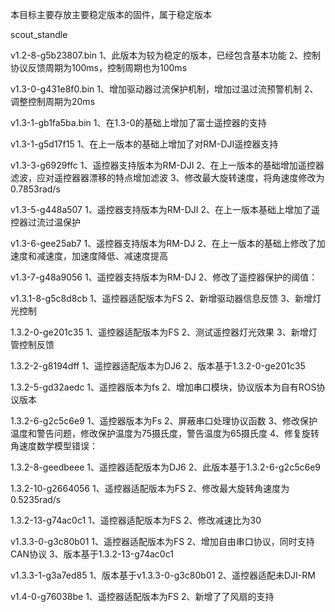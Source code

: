 本目标主要存放主要稳定版本的固件，属于稳定版本

scout_standle

v1.2-8-g5b23807.bin
1、此版本为较为稳定的版本，已经包含基本功能
2、控制协议反馈周期为100ms，控制周期也为100ms

v1.3-0-g431e8f0.bin
1、增加驱动器过流保护机制，增加过温过流预警机制
2、调整控制周期为20ms

v1.3-1-gb1fa5ba.bin
1、在1.3-0的基础上增加了富士遥控器的支持

v1.3-1-g5d17f15
1、在上一版本的基础上增加了对RM-DJI遥控器支持

v1.3-3-g6929ffc
1、遥控器支持版本为RM-DJI
2、在上一版本的基础增加遥控器滤波，应对遥控器器漂移的特点增加滤波
3、修改最大旋转速度，将角速度修改为0.7853rad/s

v1.3-5-g448a507 
1、遥控器支持版本为RM-DJI
2、在上一版本基础上增加了遥控器过流过温保护

v1.3-6-gee25ab7 
1、遥控器支持版本为RM-DJ
2、在上一版本的基础上修改了加速度和减速度，加速度降低、减速度提高

v1.3-7-g48a9056 
1、遥控器支持版本为RM-DJ
2、修改了遥控器保护的阈值：

v1.3.1-8-g5c8d8cb 
1、遥控器适配版本为FS
2、新增驱动器信息反馈
3、新增灯光控制

1.3.2-0-ge201c35 
1、遥控器适配版本为FS
2、测试遥控器灯光效果
3、新增灯管控制反馈

1.3.2-2-g8194dff
1、遥控器适配版本为DJ6 
2、版本基于1.3.2-0-ge201c35

1.3.2-5-gd32aedc
1、遥控器版本为fs
2、增加串口模块，协议版本为自有ROS协议版本

1.3.2-6-g2c5c6e9
1、遥控器版本为Fs
2、屏蔽串口处理协议函数
3、修改保护温度和警告问题，修改保护温度为75摄氏度，警告温度为65摄氏度
4、修复旋转角速度数学模型错误：

1.3.2-8-geedbeee
1、遥控器适配版本为DJ6 
2、此版本基于1.3.2-6-g2c5c6e9

1.3.2-10-g2664056
1、遥控器适配版本为FS
2、修改最大旋转角速度为0.5235rad/s

1.3.2-13-g74ac0c1
1、遥控器适配版本为FS
2、修改减速比为30

v1.3.3-0-g3c80b01 
1、遥控器适配版本为FS
2、增加自由串口协议，同时支持CAN协议
3、版本基于1.3.2-13-g74ac0c1

v1.3.3-1-g3a7ed85
1、版本基于v1.3.3-0-g3c80b01 
2、遥控器适配未DJI-RM

v1.4-0-g76038be
1、遥控器适配版本为FS
2、新增了了风扇的支持

